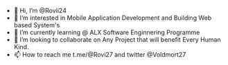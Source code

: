 - 👋 Hi, I’m @Rovii24
- 👀 I’m interested in Mobile Application Development and Building Web based System's 
- 🌱 I’m currently learning @ ALX Software Enginnering Programme 
- 💞️ I’m looking to collaborate on Any Project that will benefit Every Human Kind. 
- 📫 How to reach me t.me/@Rovi27 and twitter @Voldmort27

<!---
Rovii24/Rovii24 is a ✨ special ✨ repository because its `README.md` (this file) appears on your GitHub profile.
You can click the Preview link to take a look at your changes.
--->
